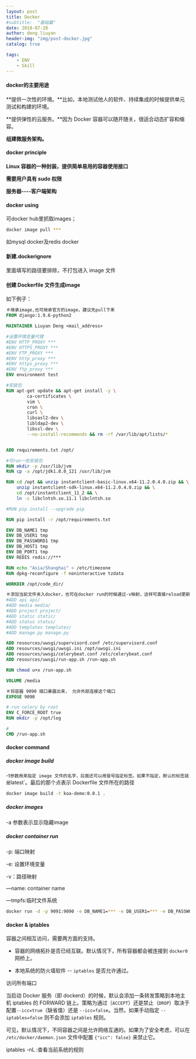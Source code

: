 ```yaml
---
layout: post
title: Docker
#subtitle:  "基础篇"
date: 2018-07-28
author: deng liuyan
header-img: "img/post-docker.jpg"
catalog: true

tags:
    - ENV
    - Skill
---
```



#### docker的主要用途

**提供一次性的环境。**比如，本地测试他人的软件、持续集成的时候提供单元测试和构建的环境。

**提供弹性的云服务。**因为 Docker 容器可以随开随关，很适合动态扩容和缩容。

**组建微服务架构。**

#### docker principle

**Linux 容器的一种封装，提供简单易用的容器使用接口**

**需要用户具有 sudo 权限**

**服务器----客户端架构**

#### docker using

可docker hub里抓取images；

```bash
docker image pull ***
```

如mysql docker及redis docker

#### 新建.dockerignore

里面填写的路径要排除，不打包进入 image 文件

#### 创建 Dockerfile 文件生成image

如下例子：

```dockerfile
＃继承image,也可继承官方的image，建议先pull下来
FROM django:1.9.6-python2

MAINTAINER Liuyan Deng <mail_address>

#设置环境变量代理
#ENV HTTP_PROXY ***
#ENV HTTPS_PROXY ***
#ENV FTP_PROXY ***
#ENV http_proxy ***
#ENV https_proxy ***
#ENV ftp_proxy ***
ENV environment test

#安装包
RUN apt-get update && apt-get install -y \
        ca-certificates \
        vim \
        cron \
        curl \
        libsasl2-dev \
        libldap2-dev \
        libssl-dev \
        --no-install-recommends && rm -rf /var/lib/apt/lists/*


ADD requirements.txt /opt/

#可run一些安装包
RUN mkdir -p /usr/lib/jvm
RUN cp -a /opt/jdk1.8.0_121 /usr/lib/jvm

RUN cd /opt && unzip instantclient-basic-linux.x64-11.2.0.4.0.zip && \
    unzip instantclient-sdk-linux.x64-11.2.0.4.0.zip && \
    cd /opt/instantclient_11_2 && \
    ln -s libclntsh.so.11.1 libclntsh.so

#RUN pip install --upgrade pip

RUN pip install -r /opt/requirements.txt

ENV DB_NAME1 tmp
ENV DB_USER1 tmp
ENV DB_PASSWORD1 tmp
ENV DB_HOST1 tmp
ENV DB_PORT1 tmp
ENV REDIS redis://***

RUN echo "Asia/Shanghai" > /etc/timezone
RUN dpkg-reconfigure -f noninteractive tzdata

WORKDIR /opt/code_dir/

＃添加当前文件夹入docker，也可在docker run的时候通过-v映射，这样可直接reload更新代码
#ADD api api/
#ADD media media/
#ADD project project/
#ADD static static/
#ADD status status/
#ADD templates templates/
#ADD manage.py manage.py

ADD resources/uwsgi/supervisord.conf /etc/supervisord.conf
ADD resources/uwsgi/uwsgi.ini /opt/uwsgi.ini
ADD resources/uwsgi/celerybeat.conf /etc/celerybeat.conf
ADD resources/uwsgi/run-app.sh /run-app.sh

RUN chmod u+x /run-app.sh

VOLUME /media

＃将容器 9090 端口暴露出来， 允许外部连接这个端口
EXPOSE 9090

# run celery by root
ENV C_FORCE_ROOT true
RUN mkdir -p /opt/log

#
CMD /run-app.sh
```

#### docker command

##### docker image build

-t`参数用来指定 image 文件的名字，后面还可以用冒号指定标签。如果不指定，默认的标签就是`latest`。最后的那个点表示 Dockerfile 文件所在的路径

```bash
docker image build -t koa-demo:0.0.1 .
```

##### docker images 

-a 参数表示显示隐藏image

##### docker container run 

-p: 端口映射

-e: 设置环境变量

-v：路径映射

—name: container name

—tmpfs:临时文件系统

```bash
docker run -d -p 9091:9090 -e DB_NAME1=*** -e DB_USER1=*** -e DB_PASSWORD1=mrcf4034vpfr -e DB_HOST1=10.80.121.169 -e DB_PORT1=1521  -e DB_NAME2=*** -e DB_USER2=*** -e DB_PASSWORD2=*** -e DB_HOST2=*** -e DB_PORT2=1521 -e USERNAME=** -e PASSWORD=** -e JOBNAME=*** -e REDIS=redis://*** -e CSA_USERNAME=*** -e CSA_PASSWORD=*** -e environment=production -e NO_PROXY="****" -v local_path:docker_path  --tmpfs /var/tmp/ --tmpfs /tmp/ --tmpfs /run/ --name container_name image_name
```

#### docker & iptables

容器之间相互访问，需要两方面的支持。

- 容器的网络拓扑是否已经互联。默认情况下，所有容器都会被连接到 `docker0` 网桥上。

- 本地系统的防火墙软件 -- `iptables` 是否允许通过。

访问所有端口

  当启动 Docker 服务（即 dockerd）的时候，默认会添加一条转发策略到本地主机 iptables 的 FORWARD 链上。策略为通过（`ACCEPT`）还是禁止（`DROP`）取决于配置`--icc=true`（缺省值）还是 `--icc=false`。当然，如果手动指定 `--iptables=false` 则不会添加 `iptables` 规则。

  可见，默认情况下，不同容器之间是允许网络互通的。如果为了安全考虑，可以在 `/etc/docker/daemon.json` 文件中配置 `{"icc": false}` 来禁止它。

  iptables -nL :查看当前系统的规则